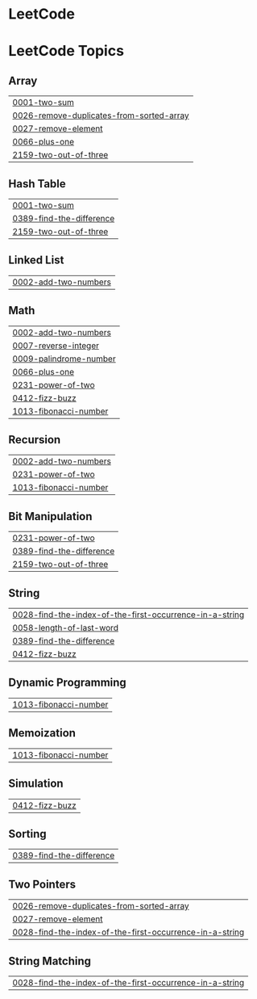 # LeetCode
<!---LeetCode Topics Start-->
# LeetCode Topics
## Array
|  |
| ------- |
| [0001-two-sum](https://github.com/InesBatista74/LeetCode/tree/master/0001-two-sum) |
| [0026-remove-duplicates-from-sorted-array](https://github.com/InesBatista74/LeetCode/tree/master/0026-remove-duplicates-from-sorted-array) |
| [0027-remove-element](https://github.com/InesBatista74/LeetCode/tree/master/0027-remove-element) |
| [0066-plus-one](https://github.com/InesBatista74/LeetCode/tree/master/0066-plus-one) |
| [2159-two-out-of-three](https://github.com/InesBatista74/LeetCode/tree/master/2159-two-out-of-three) |
## Hash Table
|  |
| ------- |
| [0001-two-sum](https://github.com/InesBatista74/LeetCode/tree/master/0001-two-sum) |
| [0389-find-the-difference](https://github.com/InesBatista74/LeetCode/tree/master/0389-find-the-difference) |
| [2159-two-out-of-three](https://github.com/InesBatista74/LeetCode/tree/master/2159-two-out-of-three) |
## Linked List
|  |
| ------- |
| [0002-add-two-numbers](https://github.com/InesBatista74/LeetCode/tree/master/0002-add-two-numbers) |
## Math
|  |
| ------- |
| [0002-add-two-numbers](https://github.com/InesBatista74/LeetCode/tree/master/0002-add-two-numbers) |
| [0007-reverse-integer](https://github.com/InesBatista74/LeetCode/tree/master/0007-reverse-integer) |
| [0009-palindrome-number](https://github.com/InesBatista74/LeetCode/tree/master/0009-palindrome-number) |
| [0066-plus-one](https://github.com/InesBatista74/LeetCode/tree/master/0066-plus-one) |
| [0231-power-of-two](https://github.com/InesBatista74/LeetCode/tree/master/0231-power-of-two) |
| [0412-fizz-buzz](https://github.com/InesBatista74/LeetCode/tree/master/0412-fizz-buzz) |
| [1013-fibonacci-number](https://github.com/InesBatista74/LeetCode/tree/master/1013-fibonacci-number) |
## Recursion
|  |
| ------- |
| [0002-add-two-numbers](https://github.com/InesBatista74/LeetCode/tree/master/0002-add-two-numbers) |
| [0231-power-of-two](https://github.com/InesBatista74/LeetCode/tree/master/0231-power-of-two) |
| [1013-fibonacci-number](https://github.com/InesBatista74/LeetCode/tree/master/1013-fibonacci-number) |
## Bit Manipulation
|  |
| ------- |
| [0231-power-of-two](https://github.com/InesBatista74/LeetCode/tree/master/0231-power-of-two) |
| [0389-find-the-difference](https://github.com/InesBatista74/LeetCode/tree/master/0389-find-the-difference) |
| [2159-two-out-of-three](https://github.com/InesBatista74/LeetCode/tree/master/2159-two-out-of-three) |
## String
|  |
| ------- |
| [0028-find-the-index-of-the-first-occurrence-in-a-string](https://github.com/InesBatista74/LeetCode/tree/master/0028-find-the-index-of-the-first-occurrence-in-a-string) |
| [0058-length-of-last-word](https://github.com/InesBatista74/LeetCode/tree/master/0058-length-of-last-word) |
| [0389-find-the-difference](https://github.com/InesBatista74/LeetCode/tree/master/0389-find-the-difference) |
| [0412-fizz-buzz](https://github.com/InesBatista74/LeetCode/tree/master/0412-fizz-buzz) |
## Dynamic Programming
|  |
| ------- |
| [1013-fibonacci-number](https://github.com/InesBatista74/LeetCode/tree/master/1013-fibonacci-number) |
## Memoization
|  |
| ------- |
| [1013-fibonacci-number](https://github.com/InesBatista74/LeetCode/tree/master/1013-fibonacci-number) |
## Simulation
|  |
| ------- |
| [0412-fizz-buzz](https://github.com/InesBatista74/LeetCode/tree/master/0412-fizz-buzz) |
## Sorting
|  |
| ------- |
| [0389-find-the-difference](https://github.com/InesBatista74/LeetCode/tree/master/0389-find-the-difference) |
## Two Pointers
|  |
| ------- |
| [0026-remove-duplicates-from-sorted-array](https://github.com/InesBatista74/LeetCode/tree/master/0026-remove-duplicates-from-sorted-array) |
| [0027-remove-element](https://github.com/InesBatista74/LeetCode/tree/master/0027-remove-element) |
| [0028-find-the-index-of-the-first-occurrence-in-a-string](https://github.com/InesBatista74/LeetCode/tree/master/0028-find-the-index-of-the-first-occurrence-in-a-string) |
## String Matching
|  |
| ------- |
| [0028-find-the-index-of-the-first-occurrence-in-a-string](https://github.com/InesBatista74/LeetCode/tree/master/0028-find-the-index-of-the-first-occurrence-in-a-string) |
<!---LeetCode Topics End-->